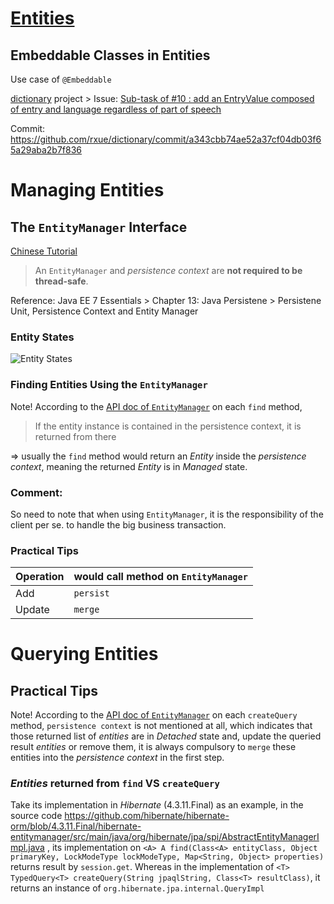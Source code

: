 # [Entities](https://docs.oracle.com/javaee/7/tutorial/persistence-intro001.htm)
## Embeddable Classes in Entities
Use case of `@Embeddable`

[dictionary](https://github.com/rxue/dictionary) project > Issue: [Sub-task of #10 : add an EntryValue composed of entry and language regardless of part of speech](https://github.com/rxue/dictionary/issues/13)

Commit: https://github.com/rxue/dictionary/commit/a343cbb74ae52a37cf04db03f65a29aba2b7f836
 

# Managing Entities
## The `EntityManager` Interface
[Chinese Tutorial](https://www.youtube.com/watch?v=xOMIxnxVUDg&list=PLmOn9nNkQxJFgOLf9mrDfndK55-1JNbPt&index=9i)

> An `EntityManager` and *persistence context* are **not required to be thread-safe**.

Reference: Java EE 7 Essentials > Chapter 13: Java Persistene > Persistene Unit, Persistence Context and Entity Manager

### Entity States
![Entity States](https://user-images.githubusercontent.com/3033388/270134754-9807cc3a-3c04-4cf2-8b8e-d52e3b66afbe.png)

### Finding Entities Using the `EntityManager`
Note! According to the [API doc of `EntityManager`](https://docs.oracle.com/javaee/7/api/javax/persistence/EntityManager.html) on each `find` method,

> If the entity instance is contained in the persistence context, it is returned from there

=> usually the `find` method would return an *Entity* inside the *persistence context*, meaning the returned *Entity* is in *Managed* state. 

### Comment:
So need to note that when using `EntityManager`, it is the responsibility of the client per se. to handle the big business transaction. 

### Practical Tips
 Operation| would call method on `EntityManager`
----------|--------------------------------------
 Add      | `persist`
 Update   | `merge`

# Querying Entities
## Practical Tips
Note! According to the [API doc of `EntityManager`](https://docs.oracle.com/javaee/7/api/javax/persistence/EntityManager.html) on each `createQuery` method, `persistence context` is not mentioned at all, which indicates that those returned list of *entities* are in *Detached* state and, update the queried result *entities* or remove them, it is always compulsory to `merge` these entities into the *persistence context* in the first step.

### *Entities* returned from `find` VS `createQuery`

Take its implementation in *Hibernate* (4.3.11.Final) as an example, in the source code https://github.com/hibernate/hibernate-orm/blob/4.3.11.Final/hibernate-entitymanager/src/main/java/org/hibernate/jpa/spi/AbstractEntityManagerImpl.java , its implementation on `<A> A find(Class<A> entityClass, Object primaryKey, LockModeType lockModeType, Map<String, Object> properties)` returns result by `session.get`. Whereas in the implementation of `<T> TypedQuery<T> createQuery(String jpaqlString, Class<T> resultClass)`, it returns an instance of `org.hibernate.jpa.internal.QueryImpl`
